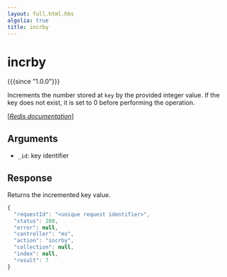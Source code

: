 ```yaml
---
layout: full.html.hbs
algolia: true
title: incrby
---
```



# incrby

{{{since "1.0.0"}}}

Increments the number stored at `key` by the provided integer value. If the key does not exist, it is set to 0 before performing the operation.

[[_Redis documentation_]](https://redis.io/commands/incrby)


## Arguments

* `_id`: key identifier


## Response

Returns the incremented key value.

```javascript
{
  "requestId": "<unique request identifier>",
  "status": 200,
  "error": null,
  "controller": "ms",
  "action": "incrby",
  "collection": null,
  "index": null,
  "result": 7
}
```
